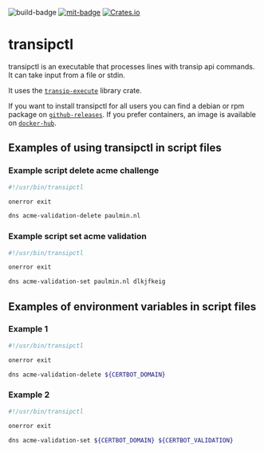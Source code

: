 ![`build-badge`]
[![`mit-badge`]](https://opensource.org/licenses/MIT)
[![Crates.io](https://img.shields.io/crates/v/transipctl)](https://crates.io/crates/transipctl)

# transipctl

transipctl is an executable that processes lines with transip api commands. It can take input from a file or stdin.

It uses the [`transip-execute`] library crate.

If you want to install transipctl for all users you can find a debian or rpm package on [`github-releases`].
If you prefer containers, an image is available on [`docker-hub`].

## Examples of using transipctl in script files

### Example script delete acme challenge

```bash
#!/usr/bin/transipctl

onerror exit

dns acme-validation-delete paulmin.nl
```

### Example script set acme validation

```bash
#!/usr/bin/transipctl

onerror exit

dns acme-validation-set paulmin.nl dlkjfkeig
```

## Examples of environment variables in script files

### Example 1

```bash
#!/usr/bin/transipctl

onerror exit

dns acme-validation-delete ${CERTBOT_DOMAIN}
```

### Example 2

```bash
#!/usr/bin/transipctl

onerror exit

dns acme-validation-set ${CERTBOT_DOMAIN} ${CERTBOT_VALIDATION}
```

[`build-badge`]: https://github.com/paulusminus/transipctl/actions/workflows/rust.yml/badge.svg
[`docker-hub`]: https://hub.docker.com/r/paulusminus/transipctl

[`mit-badge`]: https://img.shields.io/badge/License-MIT-yellow.svg
[`github-releases`]: https://github.com/paulusminus/transipctl/releases/latest/
[`docker-hub`]: https://hub.docker.com/r/paulusminus/transipctl
[`transip-command`]: https://crates.io/crates/transip-command
[`transip-execute`]: https://crates.io/crates/transip-execute
